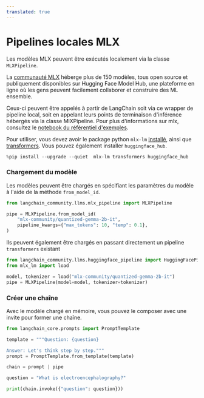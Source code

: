 ```yaml
---
translated: true
---
```


# Pipelines locales MLX

Les modèles MLX peuvent être exécutés localement via la classe `MLXPipeline`.

La [communauté MLX](https://huggingface.co/mlx-community) héberge plus de 150 modèles, tous open source et publiquement disponibles sur Hugging Face Model Hub, une plateforme en ligne où les gens peuvent facilement collaborer et construire des ML ensemble.

Ceux-ci peuvent être appelés à partir de LangChain soit via ce wrapper de pipeline local, soit en appelant leurs points de terminaison d'inférence hébergés via la classe MlXPipeline. Pour plus d'informations sur mlx, consultez le [notebook du référentiel d'exemples](https://github.com/ml-explore/mlx-examples/tree/main/llms).

Pour utiliser, vous devez avoir le package python `mlx-lm` [installé](https://pypi.org/project/mlx-lm/), ainsi que [transformers](https://pypi.org/project/transformers/). Vous pouvez également installer `huggingface_hub`.

```python
%pip install --upgrade --quiet  mlx-lm transformers huggingface_hub
```

### Chargement du modèle

Les modèles peuvent être chargés en spécifiant les paramètres du modèle à l'aide de la méthode `from_model_id`.

```python
from langchain_community.llms.mlx_pipeline import MLXPipeline

pipe = MLXPipeline.from_model_id(
    "mlx-community/quantized-gemma-2b-it",
    pipeline_kwargs={"max_tokens": 10, "temp": 0.1},
)
```

Ils peuvent également être chargés en passant directement un pipeline `transformers` existant

```python
from langchain_community.llms.huggingface_pipeline import HuggingFacePipeline
from mlx_lm import load

model, tokenizer = load("mlx-community/quantized-gemma-2b-it")
pipe = MLXPipeline(model=model, tokenizer=tokenizer)
```

### Créer une chaîne

Avec le modèle chargé en mémoire, vous pouvez le composer avec une invite pour former une chaîne.

```python
from langchain_core.prompts import PromptTemplate

template = """Question: {question}

Answer: Let's think step by step."""
prompt = PromptTemplate.from_template(template)

chain = prompt | pipe

question = "What is electroencephalography?"

print(chain.invoke({"question": question}))
```

